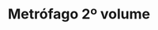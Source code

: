 ---
Numero: 393
title: Metrófago 2º volume
Autor: Richard Kadrey
Co-autor: 
Ano-de-Publicacao: 1990
Titulo-original: Metrophage
Tradutor: Eduardo Saló
Co-tradutor: 
Ano-de-edicao: 1988
alias: Richard-Kadrey
Autor2-alias: 
Tradutor1-alias: Eduardo-Salo
Tradutor2-alias: 
Titulo-link: 393-Metrofago-2-volume
Capa: 
pags: 
Capa-link: 
---